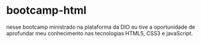 # bootcamp-html
nesse bootcamp ministrado na plataforma da DIO eu tive a oportunidade de aprofundar meu conhecimento nas tecnologias HTML5, CSS3 e javaScript.
